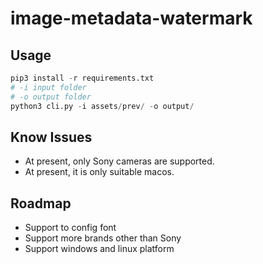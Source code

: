 # image-metadata-watermark

## Usage

```python
pip3 install -r requirements.txt
# -i input folder
# -o output folder
python3 cli.py -i assets/prev/ -o output/
```

## Know Issues
- At present, only Sony cameras are supported.
- At present, it is only suitable macos.

## Roadmap
- Support to config font
- Support more brands other than Sony
- Support windows and linux platform
